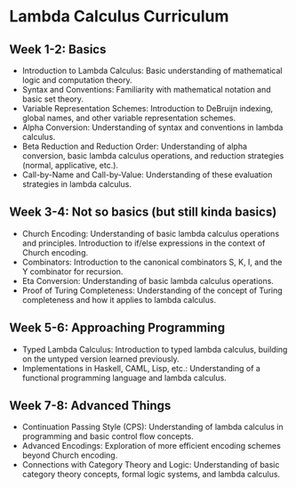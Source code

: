 # Lambda Calculus Curriculum

## Week 1-2: Basics

- Introduction to Lambda Calculus: Basic understanding of mathematical logic and computation theory.
- Syntax and Conventions: Familiarity with mathematical notation and basic set theory.
- Variable Representation Schemes: Introduction to DeBruijn indexing, global names, and other variable representation schemes.
- Alpha Conversion: Understanding of syntax and conventions in lambda calculus.
- Beta Reduction and Reduction Order: Understanding of alpha conversion, basic lambda calculus operations, and reduction strategies (normal, applicative, etc.).
- Call-by-Name and Call-by-Value: Understanding of these evaluation strategies in lambda calculus.

## Week 3-4: Not so basics (but still kinda basics)

- Church Encoding: Understanding of basic lambda calculus operations and principles. Introduction to if/else expressions in the context of Church encoding.
- Combinators: Introduction to the canonical combinators S, K, I, and the Y combinator for recursion.
- Eta Conversion: Understanding of basic lambda calculus operations.
- Proof of Turing Completeness: Understanding of the concept of Turing completeness and how it applies to lambda calculus.

## Week 5-6: Approaching Programming

- Typed Lambda Calculus: Introduction to typed lambda calculus, building on the untyped version learned previously.
- Implementations in Haskell, CAML, Lisp, etc.: Understanding of a functional programming language and lambda calculus.

## Week 7-8: Advanced Things

- Continuation Passing Style (CPS): Understanding of lambda calculus in programming and basic control flow concepts.
- Advanced Encodings: Exploration of more efficient encoding schemes beyond Church encoding.
- Connections with Category Theory and Logic: Understanding of basic category theory concepts, formal logic systems, and lambda calculus.
